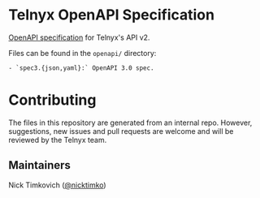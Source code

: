 # Telnyx OpenAPI Specification

[OpenAPI specification](https://github.com/OAI/OpenAPI-Specification) for Telnyx's API v2.

Files can be found in the `openapi/` directory:

	- `spec3.{json,yaml}:` OpenAPI 3.0 spec.

# Contributing

The files in this repository are generated from an internal repo.  However, suggestions, new issues and pull requests are welcome and will be reviewed by the Telnyx team.

## Maintainers

Nick Timkovich ([@nicktimko](https://github.com/nicktimko))

